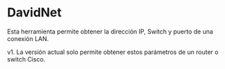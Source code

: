 # DavidNet
Esta herramienta permite obtener la dirección IP, Switch y puerto de una conexión LAN.

v1. La versión actual solo permite obtener estos parámetros de un router o switch Cisco.
